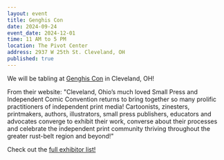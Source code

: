 ```yaml
---
layout: event
title: Genghis Con
date: 2024-09-24
event_date: 2024-12-01
time: 11 AM to 5 PM
location: The Pivot Center
address: 2937 W 25th St. Cleveland, OH
published: true
---
```


We will be tabling at [Genghis Con](https://www.Genghisconcleveland.com) in Cleveland, OH!

<!--more-->

From their website: "Cleveland, Ohio’s much loved Small Press and Independent Comic Convention returns to bring together so many prolific practitioners of independent print media! Cartoonists, zinesters, printmakers, authors, illustrators, small press publishers, educators and advocates converge to exhibit their work, converse about their processes and celebrate the independent print community thriving throughout the greater rust-belt region and beyond!" 

Check out the <a href="https://www.genghisconcleveland.com/exhibitors">full exhibitor list!</a>
